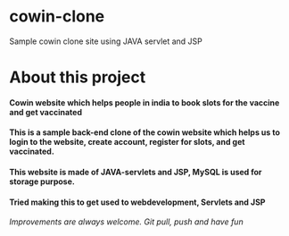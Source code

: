 # cowin-clone
Sample cowin clone site using JAVA servlet and JSP
# About this project
#### Cowin website which helps people in india to book slots for the vaccine and get vaccinated
#### This is a sample back-end clone of the cowin website which helps us to login to the website, create account, register for slots, and get vaccinated.
#### This website is made of JAVA-servlets and JSP, MySQL is used for storage purpose. 
#### Tried making this to get used to webdevelopment, Servlets and JSP

*Improvements are always welcome. Git pull, push and have fun*


